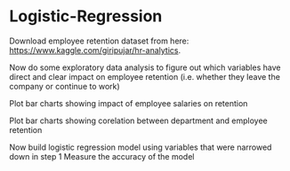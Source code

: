# Logistic-Regression
Download employee retention dataset from here: https://www.kaggle.com/giripujar/hr-analytics.

Now do some exploratory data analysis to figure out which variables have direct and clear impact on employee retention (i.e. whether they leave the company or continue to work)

Plot bar charts showing impact of employee salaries on retention

Plot bar charts showing corelation between department and employee retention

Now build logistic regression model using variables that were narrowed down in step 1
Measure the accuracy of the model
